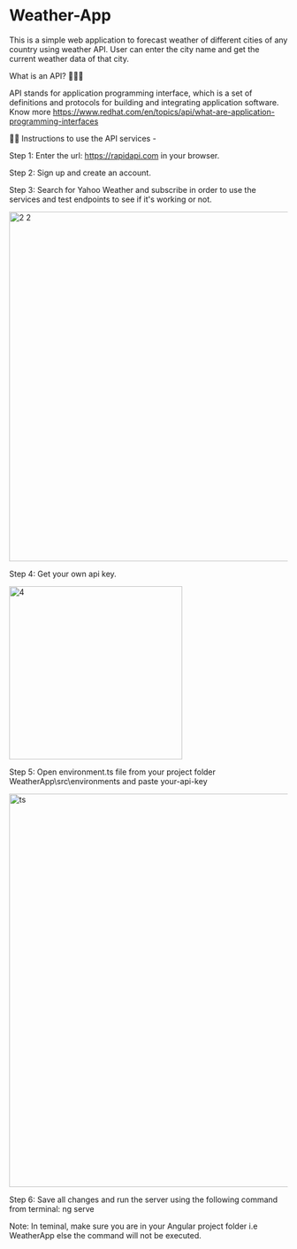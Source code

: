 # Weather-App
This is a simple web application to forecast weather of different cities of any country using weather API. User can enter the city name and get the current weather data of that city.

What is an API? 🤷🏼‍♂

API stands for application programming interface, which is a set of definitions and protocols for building and integrating application software.
Know more https://www.redhat.com/en/topics/api/what-are-application-programming-interfaces

👩‍🏫 Instructions to use the API services -

Step 1: Enter the url: https://rapidapi.com in your browser.

Step 2: Sign up and create an account.

Step 3: Search for Yahoo Weather and subscribe in order to use the services and test endpoints to see if it's working or not.

<img width="632" alt="2 2" src="https://user-images.githubusercontent.com/88324256/185447026-ca089873-632b-4497-94d4-4ae63d15404d.png">

Step 4: Get your own api key.

<img width="313" alt="4" src="https://user-images.githubusercontent.com/88324256/185449018-494a0a50-4cad-4e23-88f3-006818da0a2b.png">

Step 5: Open environment.ts file from your project folder WeatherApp\src\environments and paste your-api-key 

<img width="711" alt="ts" src="https://user-images.githubusercontent.com/88324256/185450681-44a31a1c-5c0f-408d-bd26-85dbf2bee648.png">

Step 6: Save all changes and run the server using the following command from terminal: ng serve

Note: In teminal, make sure you are in your Angular project folder i.e WeatherApp else the command will not be executed.
